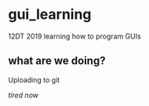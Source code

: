 # gui_learning
12DT 2019 learning how to program GUIs

## what are we doing?
Uploading to git

*tired now*
